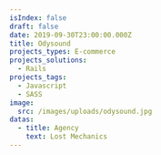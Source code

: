 ```yaml
---
isIndex: false
draft: false
date: 2019-09-30T23:00:00.000Z
title: Odysound
projects_types: E-commerce
projects_solutions:
  - Rails
projects_tags:
  - Javascript
  - SASS
image:
  src: /images/uploads/odysound.jpg
datas:
  - title: Agency
    text: Lost Mechanics
---
```

